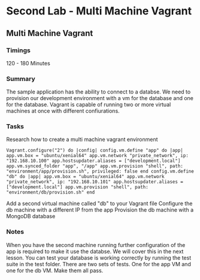 # Second Lab - Multi Machine Vagrant

## Multi Machine Vagrant
### Timings
120 - 180 Minutes
### Summary
The sample application has the ability to connect to a databse. We need to provision our development environment with a vm for the database and one for the database.
Vagrant is capable of running two or more virtual machines at once with different confiurations.
### Tasks
Research how to create a multi machine vagrant environment

``Vagrant.configure("2") do |config|
  config.vm.define "app" do |app|
    app.vm.box = "ubuntu/xenial64"
    app.vm.network "private_network", ip: "192.168.10.100"
    app.hostsupdater.aliases = ["development.local"]
    app.vm.synced_folder "app", "/app"
    app.vm.provision "shell", path: "environment/app/provision.sh", privileged: false
  end
  config.vm.define "db" do |app|
    app.vm.box = "ubuntu/xenial64"
    app.vm.network "private_network", ip: "192.168.10.101"
    app.hostsupdater.aliases = ["development.local"]
    app.vm.provision "shell", path: "environment/db/provision.sh"
  end``

Add a second virtual machine called "db" to your Vagrant file
Configure the db machine with a different IP from the app
Provision the db machine with a MongoDB database
### Notes
When you have the second machine running further configuration of the app is required to make it use the databse. We will cover this in the next lesson.
You can test your database is working correctly by running the test suite in the test folder. There are two sets of tests. One for the app VM and one for the db VM. Make them all pass.
